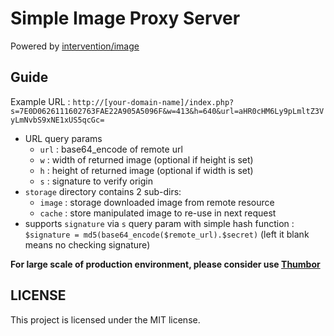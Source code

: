 # Simple Image Proxy Server

Powered by [intervention/image](http://image.intervention.io/)

## Guide

Example URL : `http://[your-domain-name]/index.php?s=7E0D0626111602763FAE22A905A5096F&w=413&h=640&url=aHR0cHM6Ly9pLmltZ3VyLmNvbS9xNE1xUS5qcGc=`

- URL query params
    + `url` : base64_encode of remote url
    + `w` : width of returned image (optional if height is set)
    + `h` : height of  returned image (optional if width is set)
    + `s` : signature to verify origin
- `storage` directory contains 2 sub-dirs:
    + `image` : storage downloaded image from remote resource
    + `cache` : store manipulated image to re-use in next request
- supports `signature` via `s` query param with simple hash function : `$signature = md5(base64_encode($remote_url).$secret)` (left it blank means no checking signature)

**For large scale of production environment, please consider use [Thumbor](https://github.com/thumbor/thumbor)**

## LICENSE

This project is licensed under the MIT license.